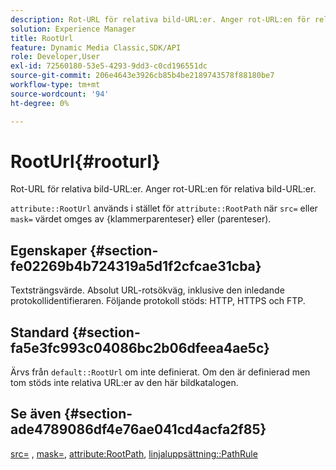 ```yaml
---
description: Rot-URL för relativa bild-URL:er. Anger rot-URL:en för relativa bild-URL:er.
solution: Experience Manager
title: RootUrl
feature: Dynamic Media Classic,SDK/API
role: Developer,User
exl-id: 72560180-53e5-4293-9dd3-c0cd196551dc
source-git-commit: 206e4643e3926cb85b4be2189743578f88180be7
workflow-type: tm+mt
source-wordcount: '94'
ht-degree: 0%

---
```


# RootUrl{#rooturl}

Rot-URL för relativa bild-URL:er. Anger rot-URL:en för relativa bild-URL:er.

`attribute::RootUrl` används i stället för `attribute::RootPath` när `src=` eller `mask=` värdet omges av {klammerparenteser} eller (parenteser).

## Egenskaper {#section-fe02269b4b724319a5d1f2cfcae31cba}

Textsträngsvärde. Absolut URL-rotsökväg, inklusive den inledande protokollidentifieraren. Följande protokoll stöds: HTTP, HTTPS och FTP.

## Standard {#section-fa5e3fc993c04086bc2b06dfeea4ae5c}

Ärvs från `default::RootUrl` om inte definierat. Om den är definierad men tom stöds inte relativa URL:er av den här bildkatalogen.

## Se även {#section-ade4789086df4e76ae041cd4acfa2f85}

[src=](../../../../../is-api/http-ref/image-serving-api-ref/c-http-protocol-reference/c-command-reference/r-src.md#reference-f6506637778c4c69bf106a7924a91ab1) , [mask=](../../../../../is-api/http-ref/image-serving-api-ref/c-http-protocol-reference/c-command-reference/r-mask.md#reference-922254e027404fb890b850e2723ee06e), [attribute:RootPath](../../../../../is-api/image-catalog/image-serving-api-ref/c-image-catalog-reference/c-attributes-reference/r-rootpath.md#reference-17d57e5967be403b8408fa7214017494), [linjaluppsättning::PathRule](../../../../../is-api/image-catalog/image-serving-api-ref/c-image-catalog-reference/c-rule-set-reference/c-rule-set-reference.md#concept-3e5058cf3507470b82cac638df23ea8e)
